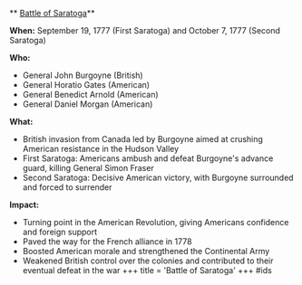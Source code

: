 ** [Battle of Saratoga](./../battle-of-saratoga/)**

**When:** September 19, 1777 (First Saratoga) and October 7, 1777 (Second Saratoga)

**Who:**
* General John Burgoyne (British)
* General Horatio Gates (American)
* General Benedict Arnold (American)
* General Daniel Morgan (American)

**What:**
* British invasion from Canada led by Burgoyne aimed at crushing American resistance in the Hudson Valley
* First Saratoga: Americans ambush and defeat Burgoyne's advance guard, killing General Simon Fraser
* Second Saratoga: Decisive American victory, with Burgoyne surrounded and forced to surrender

**Impact:**
* Turning point in the American Revolution, giving Americans confidence and foreign support
* Paved the way for the French alliance in 1778
* Boosted American morale and strengthened the Continental Army
* Weakened British control over the colonies and contributed to their eventual defeat in the war
+++
 title = 'Battle of Saratoga'
+++
#ids